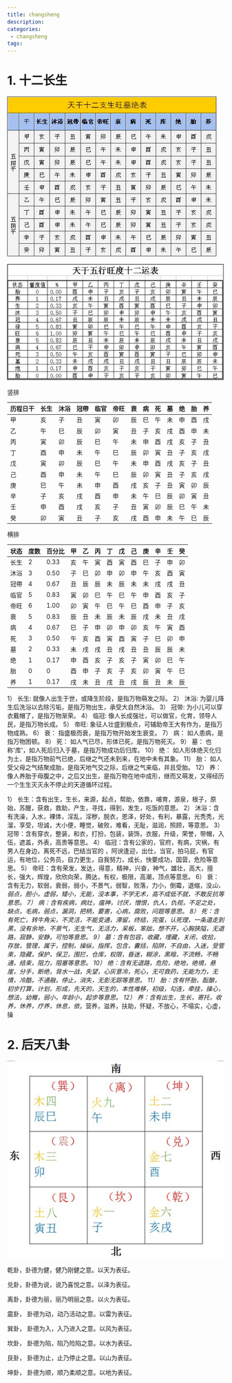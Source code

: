 ```yaml
---
title: changsheng
description:
categories:
 - changsheng
tags:
---
```


# 1. 十二长生

![Mobile Preview](/assets/images/yin/十二长生阴阳表.png)

![Mobile Preview](/assets/images/yin/十二长生旺度.png)

竖排

| 历程日干 | 长生 | 沐浴 | 冠帶 | 临官 | 帝旺 | 衰  | 病  | 死  | 墓  | 绝  | 胎  | 养  |
| -------- | ---- | ---- | ---- | ---- | ---- | --- | --- | --- | --- | --- | --- | --- |
| 甲       | 亥   | 子   | 丑   | 寅   | 卯   | 辰  | 巳  | 午  | 未  | 申  | 酉  | 戌  |
| 乙       | 午   | 巳   | 辰   | 卯   | 寅   | 丑  | 子  | 亥  | 戌  | 酉  | 申  | 未  |
| 丙       | 寅   | 卯   | 辰   | 巳   | 午   | 未  | 申  | 酉  | 戌  | 亥  | 子  | 丑  |
| 丁       | 酉   | 申   | 未   | 午   | 巳   | 辰  | 卯  | 寅  | 丑  | 子  | 亥  | 戌  |
| 戊       | 寅   | 卯   | 辰   | 巳   | 午   | 未  | 申  | 酉  | 戌  | 亥  | 子  | 丑  |
| 己       | 酉   | 申   | 未   | 午   | 巳   | 辰  | 卯  | 寅  | 丑  | 子  | 亥  | 戌  |
| 庚       | 巳   | 午   | 未   | 申   | 酉   | 戌  | 亥  | 子  | 丑  | 寅  | 卯  | 辰  |
| 辛       | 子   | 亥   | 戌   | 酉   | 申   | 未  | 午  | 巳  | 辰  | 卯  | 寅  | 丑  |
| 壬       | 申   | 酉   | 戌   | 亥   | 子   | 丑  | 寅  | 卯  | 辰  | 巳  | 午  | 未  |
| 癸       | 卯   | 寅   | 丑   | 子   | 亥   | 戌  | 酉  | 申  | 未  | 午  | 巳  | 辰  |

横排

| 状态 | 度数 | 百分比  | 甲  | 乙  | 丙  | 丁  | 戊  | 己  | 庚  | 辛  | 壬  | 癸  |
| -------- | --- | --- | --- | --- | --- | --- | --- | --- | --- | --- | --- | --- |
| 长生     | 2  | 0.33  | 亥  | 午  | 寅  | 酉  | 寅  | 酉  | 巳  | 子  | 申  | 卯  |
| 沐浴     | 3  | 0.50  | 子  | 巳  | 卯  | 申  | 卯  | 申  | 午  | 亥  | 酉  | 寅  |
| 冠帶     | 4  | 0.67  | 丑  | 辰  | 辰  | 未  | 辰  | 未  | 未  | 戌  | 戌  | 丑  |
| 临官     | 5  | 0.83  | 寅  | 卯  | 巳  | 午  | 巳  | 午  | 申  | 酉  | 亥  | 子  |
| 帝旺     | 6  | 1.00  | 卯  | 寅  | 午  | 巳  | 午  | 巳  | 酉  | 申  | 子  | 亥  |
| 衰       | 5  | 0.83  | 辰  | 丑  | 未  | 辰  | 未  | 辰  | 戌  | 未  | 丑  | 戌  |
| 病       | 4  | 0.67  | 巳  | 子  | 申  | 卯  | 申  | 卯  | 亥  | 午  | 寅  | 酉  |
| 死       | 3  | 0.50  | 午  | 亥  | 酉  | 寅  | 酉  | 寅  | 子  | 巳  | 卯  | 申  |
| 墓       | 2  | 0.33  | 未  | 戌  | 戌  | 丑  | 戌  | 丑  | 丑  | 辰  | 辰  | 未  |
| 绝       | 1  | 0.17  | 申  | 酉  | 亥  | 子  | 亥  | 子  | 寅  | 卯  | 巳  | 午  |
| 胎       | 0  | 0  | 酉  | 申  | 子  | 亥  | 子  | 亥  | 卯  | 寅  | 午  | 巳  |
| 养       | 1  | 0.17  | 戌  | 未  | 丑  | 戌  | 丑  | 戌  | 辰  | 丑  | 未  | 辰  |


1） 长生: 就像人出生于世，或降生阶段，是指万物萌发之际。
2） 沐浴: 为婴儿降生后洗浴以去除污垢，是指万物出生，承受大自然沐浴。
3） 冠带: 为小儿可以穿衣戴帽了，是指万物渐荣。
4） 临冠: 像人长成强壮，可以做官，化育，领导人民，是指万物长成。
5） 帝旺: 象征人壮盛到极点，可辅助帝王大有作为，是指万物成熟。
6） 衰： 指盛极而衰，是指万物开始发生衰变。
7） 病： 如人患病，是指万物困顿。
8） 死： 如人气已尽，形体已死，是指万物死灭。
9） 墓： 也称'库'，如人死后归入于墓，是指万物成功后归库。
10） 绝： 如人形体绝灭化归为土，是指万物前气已绝，后继之气还未到来，在地中未有其象。
11） 胎： 如人受父母之气结聚成胎，是指天地气交之际，后继之气来临，并且受胎。
12） 养： 像人养胎于母腹之中，之后又出生，是指万物在地中成形，继而又萌发，又得经历一个生生灭灭永不停止的天道循环过程。

1） 长生：含有出生，生长，来源，起点，帮助，依靠，哺育，源泉，根子，原始，苏醒，获救，救助，产生，寻找，得到，发生，吃饭的意思。
2） 沐浴：含有洗澡，入水，裸体，淫乱，淫秽，脱衣，恩泽，好处，有利，暴露，光秃秃，光溜，享受，坦诚，大小便，睡觉，破败，难看，无耻，滋润，照顾，等意思。
3） 冠带：含有穿衣，整装，和衣，打扮，包装，装饰，衣服，升级，荣誉，带帽，入伍，遮盖，外表，高贵等意思。
4） 临冠：含有公家的，官府，有病，灾祸，有男人在身边，离死不远，巴结当官的 ，阿谀逢迎，出仕，当官，拍马屁，有官运，有地位，公务员，自力更生，自我努力，成长，快要成功，国营，危险等意思。
5） 帝旺：含有荣发，发达，得意，精神，兴奋，神气，雄壮，高大，擅长，强大，辉煌，欣欣向荣，腾达，有权，极限，高潮，顶点等意思。
6） 衰：含有无力，软弱，衰弱，弱小，不景气，弱智，败落，力小，倒霉，退缩，没*山，弱点，胆小，虚弱，矮小，无能，没本事，不学无术，高不成低不就，不敢反抗等意思。
7） 病：含有疾病，病灶，瘟神，讨厌，憎恨，仇人，仇视，不足之处，缺点，毛病，弱点，漏洞，把柄，要害，心病，腐败，问题等意思。
8） 死：含有死亡，转牛角尖，不灵活，不能变通，滞留，终结，完蛋，认死理，一条道走到黑，没有余地，不景气，无生气，无活力，呆板，笨拙，想不开，心胸狭隘，无退路，寂静，安静，可怕等意思。
9） 墓：含有包容，收藏，埋藏，关闭，收拾，存放，管理，属于，控制，操纵，指挥，包含，囊括，陷阱，不自由，入迷，受管束，隐藏，保护，保卫，围拦，仓库，权限，昏迷，糊涂，黑暗，不流畅，不畅通，结束，阻力，阻塞等意思。
10） 绝：含有无退路，危险，绝地，绝境，悬崖，分手，断绝，背水一战，失望，心灰意冷，死心，无可救药，无能为力，无情，冷酷，不通融，停止，消失，无影无踪等意思。
11） 胎：含有怀胎，酝酿，初步打算，计划，形成，先天的，天生的，本性难移，初级，勾连，牵挂，操心，想法，幼稚，弱小，年龄小，起步等意思。
12） 养：含有出生，生长，寄托，收养，休养，疗养，休息，依*，营养，滋养，扶助，怀疑，不放心，不塌实，心虚，操

# 2. 后天八卦
![Mobile Preview](/assets/images/yin/九宫八卦十二地支.png)

乾卦，卦德为健，健乃刚健之意。以天为表征。

兑卦，卦德为说，说乃喜悦之意。以泽为表征。

离卦，卦德为丽，丽乃明丽之意。以火为表征。

震卦， 卦德为动，动乃活动之意。以雷为表征。

巽卦， 卦德为入，入乃进入之意。以风为表征。

坎卦， 卦德为陷，陷乃险陷之意。以水为表征。

艮卦， 卦德为止，止乃停止之意。以山为表征。

坤卦， 卦德为顺，顺乃柔顺之意。以地为表征。
